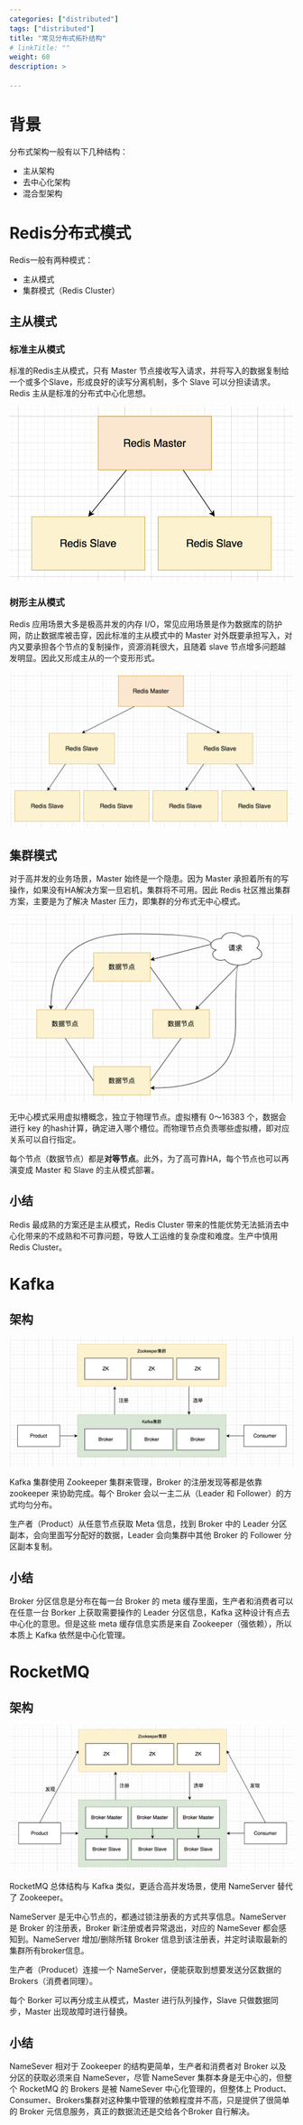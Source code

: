 ```yaml
---
categories: ["distributed"]
tags: ["distributed"]
title: "常见分布式拓扑结构"
# linkTitle: ""
weight: 60
description: >

---
```


# 背景

分布式架构一般有以下几种结构：

* 主从架构
* 去中心化架构
* 混合型架构
# Redis分布式模式

Redis一般有两种模式：

* 主从模式
* 集群模式（Redis Cluster）
## 主从模式

### 标准主从模式

标准的Redis主从模式，只有 Master 节点接收写入请求，并将写入的数据复制给一个或多个Slave，形成良好的读写分离机制，多个 Slave 可以分担读请求。Redis 主从是标准的分布式中心化思想。

![distributed_architecture_1.png](./imgs/distributed_architecture_1.png)


### 树形主从模式

Redis 应用场景大多是极高并发的内存 I/O，常见应用场景是作为数据库的防护网，防止数据库被击穿，因此标准的主从模式中的 Master 对外既要承担写入，对内又要承担各个节点的复制操作，资源消耗很大，且随着 slave 节点增多问题越发明显。因此又形成主从的一个变形形式。

![distributed_architecture_2.png](./imgs/distributed_architecture_2.png)


## 集群模式

对于高并发的业务场景，Master 始终是一个隐患。因为 Master 承担着所有的写操作，如果没有HA解决方案一旦宕机，集群将不可用。因此 Redis 社区推出集群方案，主要是为了解决 Master 压力，即集群的分布式无中心模式。

![distributed_architecture_3.png](./imgs/distributed_architecture_3.png)


无中心模式采用虚拟槽概念，独立于物理节点。虚拟槽有 0～16383 个，数据会进行 key 的hash计算，确定进入哪个槽位。而物理节点负责哪些虚拟槽，即对应关系可以自行指定。

每个节点（数据节点）都是**对等节点**。此外，为了高可靠HA，每个节点也可以再演变成 Master 和 Slave 的主从模式部署。

## 小结

Redis 最成熟的方案还是主从模式，Redis Cluster 带来的性能优势无法抵消去中心化带来的不成熟和不可靠问题，导致人工运维的复杂度和难度。生产中慎用 Redis Cluster。

# Kafka

## 架构

![distributed_architecture_4.png](./imgs/distributed_architecture_4.png)


Kafka 集群使用 Zookeeper 集群来管理，Broker 的注册发现等都是依靠 zookeeper 来协助完成。每个 Broker 会以一主二从（Leader 和 Follower）的方式均匀分布。

生产者（Product）从任意节点获取 Meta 信息，找到 Broker 中的 Leader 分区副本，会向里面写分配好的数据，Leader 会向集群中其他 Broker 的 Follower 分区副本复制。

## 小结

Broker 分区信息是分布在每一台 Broker 的 meta 缓存里面，生产者和消费者可以在任意一台 Borker 上获取需要操作的 Leader 分区信息，Kafka 这种设计有点去中心化的意思。但是这些 meta 缓存信息实质是来自 Zookeeper（强依赖），所以本质上 Kafka 依然是中心化管理。

# RocketMQ

## 架构

![distributed_architecture_5.png](./imgs/distributed_architecture_5.png)


RocketMQ 总体结构与 Kafka 类似，更适合高并发场景，使用 NameServer 替代了 Zookeeper。

NameServer 是无中心节点的，都通过锁注册表的方式共享信息。NameServer 是 Broker 的注册表，Broker 新注册或者异常退出，对应的 NameSever 都会感知到。NameServer 增加/删除所辖 Broker 信息到该注册表，并定时读取最新的集群所有broker信息。

生产者（Producet）连接一个 NameServer，便能获取到想要发送分区数据的 Brokers（消费者同理）。

每个 Borker 可以再分成主从模式，Master 进行队列操作，Slave 只做数据同步，Master 出现故障时进行替换。

## 小结

NameSever 相对于 Zookeeper 的结构更简单，生产者和消费者对 Broker 以及分区的获取必须来自 NameSever，尽管 NameSever 集群本身是无中心的，但整个 RocketMQ 的 Brokers 是被 NameSever 中心化管理的，但整体上 Product、Consumer、Brokers集群对这种集中管理的依赖程度并不高，只是提供了很简单的 Broker 元信息服务，真正的数据流还是交给各个Broker 自行解决。


